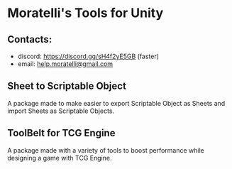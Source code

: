 # Moratelli's Tools for Unity

## Contacts:
- discord: https://discord.gg/sH4f2yE5GB (faster)
- email: help.moratelli@gmail.com

## Sheet to Scriptable Object

A package made to make easier to export Scriptable Object as Sheets and import Sheets as Scriptable Objects.

## ToolBelt for TCG Engine

A package made with a variety of tools to boost performance while designing a game with TCG Engine.
